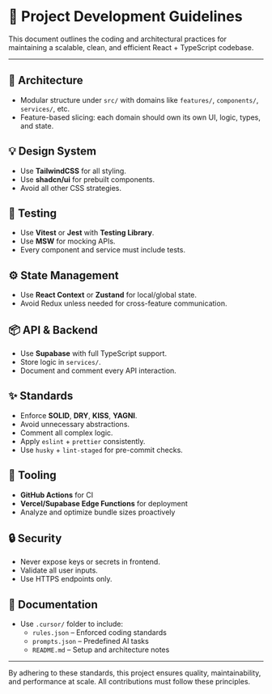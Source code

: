 # 📘 Project Development Guidelines

This document outlines the coding and architectural practices for maintaining a scalable, clean, and efficient React + TypeScript codebase.

---

## 🧱 Architecture
- Modular structure under `src/` with domains like `features/`, `components/`, `services/`, etc.
- Feature-based slicing: each domain should own its own UI, logic, types, and state.

## 💡 Design System
- Use **TailwindCSS** for all styling.
- Use **shadcn/ui** for prebuilt components.
- Avoid all other CSS strategies.

## 🧪 Testing
- Use **Vitest** or **Jest** with **Testing Library**.
- Use **MSW** for mocking APIs.
- Every component and service must include tests.

## ⚙️ State Management
- Use **React Context** or **Zustand** for local/global state.
- Avoid Redux unless needed for cross-feature communication.

## 📦 API & Backend
- Use **Supabase** with full TypeScript support.
- Store logic in `services/`.
- Document and comment every API interaction.

## ✨ Standards
- Enforce **SOLID**, **DRY**, **KISS**, **YAGNI**.
- Avoid unnecessary abstractions.
- Comment all complex logic.
- Apply `eslint` + `prettier` consistently.
- Use `husky` + `lint-staged` for pre-commit checks.

## 🧰 Tooling
- **GitHub Actions** for CI
- **Vercel/Supabase Edge Functions** for deployment
- Analyze and optimize bundle sizes proactively

## 🔒 Security
- Never expose keys or secrets in frontend.
- Validate all user inputs.
- Use HTTPS endpoints only.

## 📄 Documentation
- Use `.cursor/` folder to include:
  - `rules.json` – Enforced coding standards
  - `prompts.json` – Predefined AI tasks
  - `README.md` – Setup and architecture notes

---

By adhering to these standards, this project ensures quality, maintainability, and performance at scale. All contributions must follow these principles.

